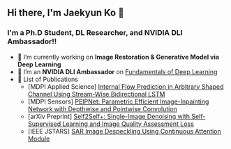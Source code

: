## Hi there, I'm Jaekyun Ko 👋 

### I'm a Ph.D Student, DL Researcher, and NVIDIA DLI Ambassador!!

- 🌱 I’m currently working on **Image Restoration & Generative Model via Deep Learning**
- 👯 I’m an **NVIDIA DLI Ambassador** on [Fundamentals of Deep Learning][DLI]
- 🔭 List of Publications
  * [MDPI Applied Science] [Internal Flow Prediction in Arbitrary Shaped Channel Using Stream-Wise Bidirectional LSTM][SB-LSTM]
  * [MDPI Sensors] [PEIPNet: Parametric Efficient Image-Inpainting Network with Depthwise and Pointwise Convolution][PEIPNet]
  * [arXiv Preprint] [Self2Self+: Single-Image Denoising with Self-Supervised Learning and Image Quality Assessment Loss][Self2Self+]
  * [IEEE JSTARS] [SAR Image Despeckling Using Continuous Attention Module][SAR-CAM]

[DLI]: https://www.nvidia.com/en-gb/training/instructor-directory/bio/?instructorId=0031W00002iBzo7QAC

[SB-LSTM]: https://www.mdpi.com/2076-3417/13/20/11481
[PEIPNet]: https://www.mdpi.com/1424-8220/23/19/8313
[Self2Self+]: https://arxiv.org/abs/2307.10695
[SAR-CAM]: https://ieeexplore.ieee.org/document/9633208
